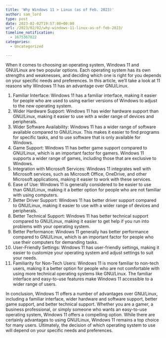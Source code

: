 ```yaml
---
title: 'Why Windows 11 > Linux (as of Feb. 2023)'
author: sam_lord
type: post
date: 2023-02-02T19:57:00+00:00
url: /2023/02/02/why-windows-11-linux-as-of-feb-2023/
timeline_notification:
  - 1675367822
categories:
  - Uncategorized

---
```

When it comes to choosing an operating system, Windows 11 and GNU/Linux are two popular options. Each operating system has its own strengths and weaknesses, and deciding which one is right for you depends on your specific needs and preferences. In this article, we&#8217;ll take a look at 11 reasons why Windows 11 has an advantage over GNU/Linux.

  1. Familiar Interface: Windows 11 has a familiar interface, making it easier for people who are used to using earlier versions of Windows to adjust to the new operating system.
  2. Wider Hardware Support: Windows 11 has wider hardware support than GNU/Linux, making it easier to use with a wider range of devices and peripherals.
  3. Wider Software Availability: Windows 11 has a wider range of software available compared to GNU/Linux. This makes it easier to find programs for specific tasks, and to use software that is only available for Windows.
  4. Game Support: Windows 11 has better game support compared to GNU/Linux, which is an important factor for gamers. Windows 11 supports a wider range of games, including those that are exclusive to Windows.
  5. Integration with Microsoft Services: Windows 11 integrates well with Microsoft services, such as Microsoft Office, OneDrive, and other Microsoft applications, making it easier to work with these services.
  6. Ease of Use: Windows 11 is generally considered to be easier to use than GNU/Linux, making it a better option for people who are not familiar with using computers.
  7. Better Driver Support: Windows 11 has better driver support compared to GNU/Linux, making it easier to use with a wider range of devices and peripherals.
  8. Better Technical Support: Windows 11 has better technical support compared to GNU/Linux, making it easier to get help if you run into problems with your operating system.
  9. Better Performance: Windows 11 generally has better performance compared to GNU/Linux, which is an important factor for people who use their computers for demanding tasks.
 10. User-Friendly Settings: Windows 11 has user-friendly settings, making it easier to customize your operating system and adjust settings to suit your needs.
 11. Familiarity for Non-Tech Users: Windows 11 is more familiar to non-tech users, making it a better option for people who are not comfortable with using more technical operating systems like GNU/Linux. The familiar interface and easy-to-use features make Windows 11 accessible to a wider range of users.

In conclusion, Windows 11 offers a number of advantages over GNU/Linux, including a familiar interface, wider hardware and software support, better game support, and better technical support. Whether you are a gamer, a business professional, or simply someone who wants an easy-to-use operating system, Windows 11 offers a compelling option. While there are certainly advantages to using GNU/Linux, Windows 11 remains a top choice for many users. Ultimately, the decision of which operating system to use will depend on your specific needs and preferences.